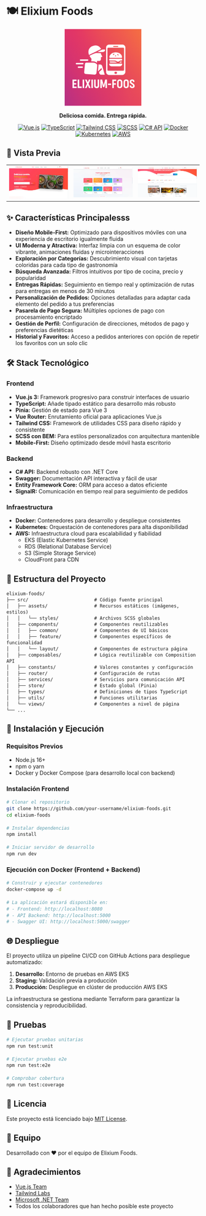 # 🍽️ Elixium Foods

<div align="center">

<img src="docs/Images/logo.png" alt="Elixium Foods Logo" width="200"/>

**Deliciosa comida. Entrega rápida.**

[![Vue.js](https://img.shields.io/badge/Vue.js-3.x-42b883.svg)](https://vuejs.org/)
[![TypeScript](https://img.shields.io/badge/TypeScript-4.x-007acc.svg)](https://www.typescriptlang.org/)
[![Tailwind CSS](https://img.shields.io/badge/Tailwind_CSS-38b2ac.svg)](https://tailwindcss.com/)
[![SCSS](https://img.shields.io/badge/SCSS-cc6699.svg)](https://sass-lang.com/)
[![C# API](https://img.shields.io/badge/Backend-C%23_API-512BD4.svg)](https://dotnet.microsoft.com/)
[![Docker](https://img.shields.io/badge/Docker-2496ed.svg)](https://www.docker.com/)
[![Kubernetes](https://img.shields.io/badge/Kubernetes-326ce5.svg)](https://kubernetes.io/)
[![AWS](https://img.shields.io/badge/AWS-FF9900.svg)](https://aws.amazon.com/)

</div>

## 📱 Vista Previa

<div align="center">
<table>
  <tr>
    <td><img src="docs/Images/home-screen.webp" alt="Pantalla principal con búsqueda y entrega rápida" /></td>
    <td><img src="docs/Images/categories-screen.webp" alt="Exploración por categorías gastronómicas" /></td>
    <td><img src="docs/Images/restaurants-screen.webp" alt="Listado de restaurantes con filtros" /></td>
  </tr>
</table>
</div>

## ✨ Características Principalesss

- **Diseño Mobile-First:** Optimizado para dispositivos móviles con una experiencia de escritorio igualmente fluida
- **UI Moderna y Atractiva:** Interfaz limpia con un esquema de color vibrante, animaciones fluidas y microinteracciones
- **Exploración por Categorías:** Descubrimiento visual con tarjetas coloridas para cada tipo de gastronomía
- **Búsqueda Avanzada:** Filtros intuitivos por tipo de cocina, precio y popularidad
- **Entregas Rápidas:** Seguimiento en tiempo real y optimización de rutas para entregas en menos de 30 minutos
- **Personalización de Pedidos:** Opciones detalladas para adaptar cada elemento del pedido a tus preferencias
- **Pasarela de Pago Segura:** Múltiples opciones de pago con procesamiento encriptado
- **Gestión de Perfil:** Configuración de direcciones, métodos de pago y preferencias dietéticas
- **Historial y Favoritos:** Acceso a pedidos anteriores con opción de repetir los favoritos con un solo clic

## 🛠️ Stack Tecnológico

### Frontend
- **Vue.js 3:** Framework progresivo para construir interfaces de usuario
- **TypeScript:** Añade tipado estático para desarrollo más robusto
- **Pinia:** Gestión de estado para Vue 3
- **Vue Router:** Enrutamiento oficial para aplicaciones Vue.js
- **Tailwind CSS:** Framework de utilidades CSS para diseño rápido y consistente
- **SCSS con BEM:** Para estilos personalizados con arquitectura mantenible
- **Mobile-First:** Diseño optimizado desde móvil hasta escritorio

### Backend
- **C# API:** Backend robusto con .NET Core
- **Swagger:** Documentación API interactiva y fácil de usar
- **Entity Framework Core:** ORM para acceso a datos eficiente
- **SignalR:** Comunicación en tiempo real para seguimiento de pedidos

### Infraestructura
- **Docker:** Contenedores para desarrollo y despliegue consistentes
- **Kubernetes:** Orquestación de contenedores para alta disponibilidad
- **AWS:** Infraestructura cloud para escalabilidad y fiabilidad
  - EKS (Elastic Kubernetes Service)
  - RDS (Relational Database Service)
  - S3 (Simple Storage Service)
  - CloudFront para CDN

## 📂 Estructura del Proyecto

```
elixium-foods/
├── src/                        # Código fuente principal
│   ├── assets/                 # Recursos estáticos (imágenes, estilos)
│   │   └── styles/             # Archivos SCSS globales
│   ├── components/             # Componentes reutilizables
│   │   ├── common/             # Componentes de UI básicos
│   │   ├── feature/            # Componentes específicos de funcionalidad 
│   │   └── layout/             # Componentes de estructura página
│   ├── composables/            # Lógica reutilizable con Composition API
│   ├── constants/              # Valores constantes y configuración
│   ├── router/                 # Configuración de rutas
│   ├── services/               # Servicios para comunicación API
│   ├── store/                  # Estado global (Pinia)
│   ├── types/                  # Definiciones de tipos TypeScript
│   ├── utils/                  # Funciones utilitarias
│   └── views/                  # Componentes a nivel de página
└── ...
```

## 🚀 Instalación y Ejecución

### Requisitos Previos
- Node.js 16+
- npm o yarn
- Docker y Docker Compose (para desarrollo local con backend)

### Instalación Frontend

```bash
# Clonar el repositorio
git clone https://github.com/your-username/elixium-foods.git
cd elixium-foods

# Instalar dependencias
npm install

# Iniciar servidor de desarrollo
npm run dev
```

### Ejecución con Docker (Frontend + Backend)

```bash
# Construir y ejecutar contenedores
docker-compose up -d

# La aplicación estará disponible en:
# - Frontend: http://localhost:8080
# - API Backend: http://localhost:5000
# - Swagger UI: http://localhost:5000/swagger
```

## 🌐 Despliegue

El proyecto utiliza un pipeline CI/CD con GitHub Actions para despliegue automatizado:

1. **Desarrollo:** Entorno de pruebas en AWS EKS
2. **Staging:** Validación previa a producción
3. **Producción:** Despliegue en clúster de producción AWS EKS

La infraestructura se gestiona mediante Terraform para garantizar la consistencia y reproducibilidad.

## 🧪 Pruebas

```bash
# Ejecutar pruebas unitarias
npm run test:unit

# Ejecutar pruebas e2e
npm run test:e2e

# Comprobar cobertura
npm run test:coverage
```

## 📝 Licencia

Este proyecto está licenciado bajo [MIT License](LICENSE).

## 👥 Equipo

Desarrollado con ❤️ por el equipo de Elixium Foods.

## 🙏 Agradecimientos

- [Vue.js Team](https://vuejs.org/)
- [Tailwind Labs](https://tailwindcss.com/)
- [Microsoft .NET Team](https://dotnet.microsoft.com/)
- Todos los colaboradores que han hecho posible este proyecto